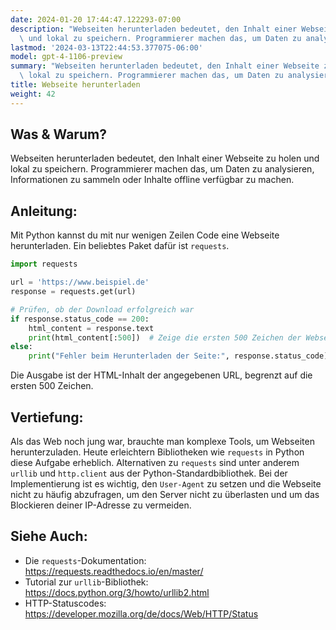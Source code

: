 ```yaml
---
date: 2024-01-20 17:44:47.122293-07:00
description: "Webseiten herunterladen bedeutet, den Inhalt einer Webseite zu holen\
  \ und lokal zu speichern. Programmierer machen das, um Daten zu analysieren,\u2026"
lastmod: '2024-03-13T22:44:53.377075-06:00'
model: gpt-4-1106-preview
summary: "Webseiten herunterladen bedeutet, den Inhalt einer Webseite zu holen und\
  \ lokal zu speichern. Programmierer machen das, um Daten zu analysieren,\u2026"
title: Webseite herunterladen
weight: 42
---
```


## Was & Warum?
Webseiten herunterladen bedeutet, den Inhalt einer Webseite zu holen und lokal zu speichern. Programmierer machen das, um Daten zu analysieren, Informationen zu sammeln oder Inhalte offline verfügbar zu machen.

## Anleitung:
Mit Python kannst du mit nur wenigen Zeilen Code eine Webseite herunterladen. Ein beliebtes Paket dafür ist `requests`.

```python
import requests

url = 'https://www.beispiel.de'
response = requests.get(url)

# Prüfen, ob der Download erfolgreich war
if response.status_code == 200:
    html_content = response.text
    print(html_content[:500])  # Zeige die ersten 500 Zeichen der Webseite
else:
    print("Fehler beim Herunterladen der Seite:", response.status_code)
```

Die Ausgabe ist der HTML-Inhalt der angegebenen URL, begrenzt auf die ersten 500 Zeichen.

## Vertiefung:
Als das Web noch jung war, brauchte man komplexe Tools, um Webseiten herunterzuladen. Heute erleichtern Bibliotheken wie `requests` in Python diese Aufgabe erheblich. Alternativen zu `requests` sind unter anderem `urllib` und `http.client` aus der Python-Standardbibliothek. Bei der Implementierung ist es wichtig, den `User-Agent` zu setzen und die Webseite nicht zu häufig abzufragen, um den Server nicht zu überlasten und um das Blockieren deiner IP-Adresse zu vermeiden.

## Siehe Auch:
- Die `requests`-Dokumentation: https://requests.readthedocs.io/en/master/
- Tutorial zur `urllib`-Bibliothek: https://docs.python.org/3/howto/urllib2.html
- HTTP-Statuscodes: https://developer.mozilla.org/de/docs/Web/HTTP/Status
